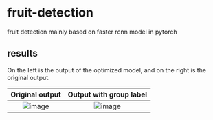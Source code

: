 # fruit-detection
fruit detection mainly based on faster rcnn model in pytorch

## results
On the left is the output of the optimized model, and on the right is the original output.

Original output             |  Output with group label
:-------------------------: |:-------------------------:
![image](https://github.com/kkalee/fruit-detection/tree/master/visual_result/978_x0674redc0p_138.jpg)  |  ![image](https://github.com/kkalee/fruit-detection/tree/master/visual_result_nogroup/978_x0674redc0p_138.jpg)
